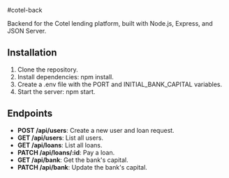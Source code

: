 #cotel-back

Backend for the Cotel lending platform, built with Node.js, Express, and JSON Server.

## Installation
1. Clone the repository.
2. Install dependencies: npm install.
3. Create a .env file with the PORT and INITIAL_BANK_CAPITAL variables.
4. Start the server: npm start.

## Endpoints
- **POST /api/users**: Create a new user and loan request.
- **GET /api/users**: List all users.
- **GET /api/loans**: List all loans.
- **PATCH /api/loans/:id**: Pay a loan.
- **GET /api/bank**: Get the bank's capital.
- **PATCH /api/bank**: Update the bank's capital.